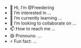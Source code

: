 - 👋 Hi, I’m @Freedering
- 👀 I’m interested in ...
- 🌱 I’m currently learning ...
- 💞️ I’m looking to collaborate on ...
- 📫 How to reach me ...
- 😄 Pronouns: ...
- ⚡ Fun fact: ...

<!---
Freedering/Freedering is a ✨ special ✨ repository because its `README.md` (this file) appears on your GitHub profile.
You can click the Preview link to take a look at your changes.
--->
